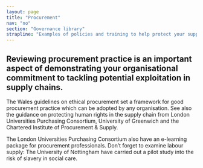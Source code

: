 ```yaml
---
layout: page
title: "Procurement"
nav: "no"
section: "Governance library"
strapline: "Examples of policies and training to help protect your supply chain"
---
```


## Reviewing procurement practice is an important aspect of demonstrating your organisational commitment to tackling potential exploitation in supply chains.

The Wales guidelines on ethical procurement set a framework for good procurement practice which can be adopted by any organisation.  See also the guidance on protecting human rights in the supply chain from London Universities Purchasing Consortium, University of Greenwich and the Chartered Institute of Procurement & Supply.

The London Universities Purchasing Consortium also have an e-learning package for procurement professionals.  Don’t forget to examine labour supply: The University of Nottingham have carried out a pilot study into the risk of slavery in social care.
